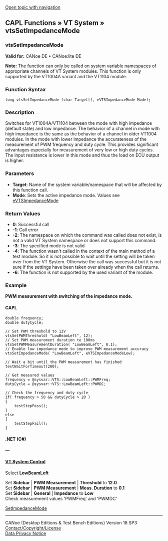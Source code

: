 [Open topic with navigation](../../../../../CANoeDEFamily.htm#Topics/CAPLFunctions/VTSystem/Functions/CAPLfunctionVTSvtsSetImpedanceMode.md)

## CAPL Functions » VT System » vtsSetImpedanceMode

### vtsSetImpedanceMode

**Valid for:** CANoe DE • CANoe:lite DE

**Note:** The function can only be called on system variable namespaces of appropriate channels of VT System modules. This function is only supported by the VT1004A variant and the VT1104 module.

### Function Syntax

```plaintext
long vtsSetImpedanceMode (char Target[], eVTSImpedanceMode Mode);
```

### Description

Switches for VT1004A/VT1104 between the mode with high impedance (default state) and low impedance. The behavior of a channel in mode with high impedance is the same as the behavior of a channel in older VT1004 modules. In the mode with lower impedance the accurateness of the measurement of PWM frequency and duty cycle. This provides significant advantages especially for measurement of very low or high duty cycles. The input resistance is lower in this mode and thus the load on ECU output is higher.

### Parameters

- **Target**: Name of the system variable/namespace that will be affected by this function call.
- **Mode**: Sets the active impedance mode. Values see [eVTSImpedanceMode](../CAPLfunctionsVTSystemEnumeration.md#eVTSImpedanceMode)

### Return Values

- **0**: Successful call
- **-1**: Call error
- **-2**: The namespace on which the command was called does not exist, is not a valid VT System namespace or does not support this command.
- **-3**: The specified mode is not valid
- **-4**: The function wasn't called in the context of the main method of a test module. So it is not possible to wait until the setting will be taken over from the VT System. Otherwise the call was successful but it is not sure if the settings have been taken over already when the call returns.
- **-6**: The function is not supported by the used variant of the module.

### Example

**PWM measurement with switching of the impedance mode.**

#### CAPL

```plaintext
double frequency;
double dutyCycle;

// Set PWM threshold to 12V
vtsSetPWMThreshold( "LowBeamLeft", 12);
// Set PWM measurement duration to 100ms
vtsSetPWMMeasurementDuration( "LowBeamLeft", 0.1);
// Enable low impedance mode to improve PWM measurement accuracy
vtsSetImpedanceMode( "LowBeamLeft", eVTSImpedanceModeLow);

// Wait a bit until the PWM measurement has finished
testWaitForTimeout(200);

// Get measured values
frequency = @sysvar::VTS::LowBeamLeft::PWMFreq;
dutyCycle = @sysvar::VTS::LowBeamLeft::PWMDC;

// Check the frequency and duty cycle
if( frequency > 50 && dutyCycle > 20 )
{
    testStepPass();
}
else
{
    testStepFail();
}
```

#### .NET (C#)

—

#### [VT System Control](../../../CANoeCANalyzer/VTSystem/VTSystemControl/VTSControl.md)

Select **LowBeamLeft**

Set **Sidebar** | **PWM Measurement** | **Threshold** to **12.0**  
Set **Sidebar** | **PWM Measurement** | **Meas. Duration** to **0.1**  
Set **Sidebar** | **General** | **Impedance** to **Low**  
Check measurement values 'PWMFreq' and 'PWMDC'

[SetImpedanceMode](CAPLfunctionVTSSetImpedanceMode.md)

---

CANoe (Desktop Editions & Test Bench Editions) Version 18 SP3  
[Contact/Copyright/License](../../../Shared/ContactCopyrightLicense.md)  
[Data Privacy Notice](https://www.vector.com/int/en/company/get-info/privacy-policy/)
